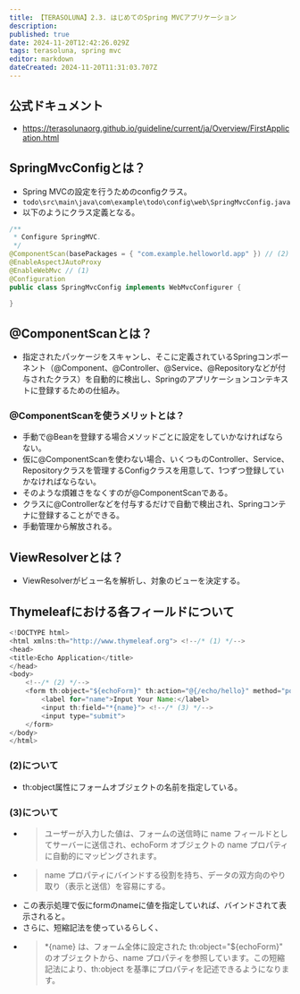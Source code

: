 ```yaml
---
title: 【TERASOLUNA】2.3. はじめてのSpring MVCアプリケーション
description: 
published: true
date: 2024-11-20T12:42:26.029Z
tags: terasoluna, spring mvc
editor: markdown
dateCreated: 2024-11-20T11:31:03.707Z
---
```


## 公式ドキュメント
- https://terasolunaorg.github.io/guideline/current/ja/Overview/FirstApplication.html

## SpringMvcConfigとは？
- Spring MVCの設定を行うためのconfigクラス。
- `todo\src\main\java\com\example\todo\config\web\SpringMvcConfig.java`
- 以下のようにクラス定義となる。
```java
/**
 * Configure SpringMVC.
 */
@ComponentScan(basePackages = { "com.example.helloworld.app" }) // (2)
@EnableAspectJAutoProxy
@EnableWebMvc // (1)
@Configuration
public class SpringMvcConfig implements WebMvcConfigurer {

}
```

## @ComponentScanとは？
- 指定されたパッケージをスキャンし、そこに定義されているSpringコンポーネント（@Component、@Controller、@Service、@Repositoryなどが付与されたクラス）を自動的に検出し、Springのアプリケーションコンテキストに登録するための仕組み。

### @ComponentScanを使うメリットとは？
- 手動で@Beanを登録する場合メソッドごとに設定をしていかなければならない。
- 仮に@ComponentScanを使わない場合、いくつものController、Service、Repositoryクラスを管理するConfigクラスを用意して、1つずつ登録していかなければならない。
- そのような煩雑さをなくすのが@ComponentScanである。
- クラスに@Controllerなどを付与するだけで自動で検出され、Springコンテナに登録することができる。
- 手動管理から解放される。

## ViewResolverとは？
- ViewResolverがビュー名を解析し、対象のビューを決定する。

## Thymeleafにおける各フィールドについて
```java
<!DOCTYPE html>
<html xmlns:th="http://www.thymeleaf.org"> <!--/* (1) */-->
<head>
<title>Echo Application</title>
</head>
<body>
    <!--/* (2) */-->
    <form th:object="${echoForm}" th:action="@{/echo/hello}" method="post">
        <label for="name">Input Your Name:</label>
        <input th:field="*{name}"> <!--/* (3) */-->
        <input type="submit">
    </form>
</body>
</html>
```
### (2)について
- th:object属性にフォームオブジェクトの名前を指定している。

### (3)について
- > ユーザーが入力した値は、フォームの送信時に name フィールドとしてサーバーに送信され、echoForm オブジェクトの name プロパティに自動的にマッピングされます。
- > name プロパティにバインドする役割を持ち、データの双方向のやり取り（表示と送信）を容易にする。
- この表示処理で仮にformのnameに値を指定していれば、バインドされて表示されると。
- さらに、短縮記法を使っているらしく、
- > *{name} は、フォーム全体に設定された th:object="${echoForm}" のオブジェクトから、name プロパティを参照しています。この短縮記法により、th:object を基準にプロパティを記述できるようになります。











